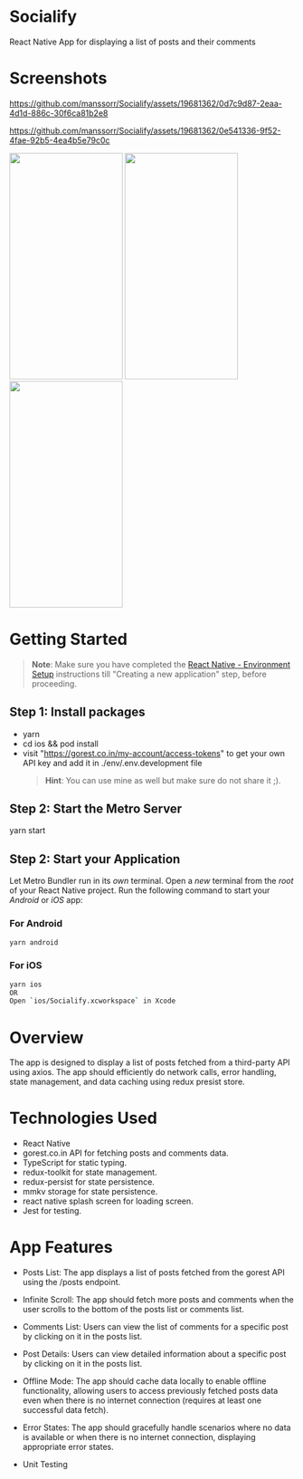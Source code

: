 # Socialify

React Native App for displaying a list of posts and their comments

# Screenshots
https://github.com/manssorr/Socialify/assets/19681362/0d7c9d87-2eaa-4d1d-886c-30f6ca81b2e8


https://github.com/manssorr/Socialify/assets/19681362/0e541336-9f52-4fae-92b5-4ea4b5e79c0c

<img src="[https://github.com/manssorr/Socialify/assets/19681362/0f0d28a8-2c1f-4af7-bd9c-6f5e8aba1140](https://github.com/manssorr/Socialify/assets/19681362/0f0d28a8-2c1f-4af7-bd9c-6f5e8aba1140)" width="200" height="400" />
<img src="[https://github.com/manssorr/Socialify/assets/19681362/ab0a99bb-0c3b-4b24-b637-5d8f587a41d7](https://github.com/manssorr/Socialify/assets/19681362/ab0a99bb-0c3b-4b24-b637-5d8f587a41d7)" width="200" height="400" />
<img src="[https://github.com/manssorr/Socialify/assets/19681362/567606d5-d58e-4356-8abf-bbe822c26d45](https://github.com/manssorr/Socialify/assets/19681362/567606d5-d58e-4356-8abf-bbe822c26d45)" width="200" height="400" />





# Getting Started

> **Note**: Make sure you have completed the [React Native - Environment Setup](https://reactnative.dev/docs/environment-setup) instructions till "Creating a new application" step, before proceeding.

## Step 1: Install packages

- yarn
- cd ios && pod install
- visit "https://gorest.co.in/my-account/access-tokens" to get your own API key and add it in ./env/.env.development file
  > **Hint**: You can use mine as well but make sure do not share it ;).

## Step 2: Start the Metro Server

yarn start

## Step 2: Start your Application

Let Metro Bundler run in its _own_ terminal. Open a _new_ terminal from the _root_ of your React Native project. Run the following command to start your _Android_ or _iOS_ app:

### For Android

```bash
yarn android
```

### For iOS

```bash
yarn ios
OR
Open `ios/Socialify.xcworkspace` in Xcode
```

# Overview

The app is designed to display a list of posts fetched from a third-party API using axios. The app should efficiently do network calls, error handling, state management, and data caching using redux presist store.

# Technologies Used

- React Native
- gorest.co.in API for fetching posts and comments data.
- TypeScript for static typing.
- redux-toolkit for state management.
- redux-persist for state persistence.
- mmkv storage for state persistence.
- react native splash screen for loading screen.
- Jest for testing.

# App Features

- Posts List: The app displays a list of posts fetched from the gorest API using the /posts endpoint.

- Infinite Scroll: The app should fetch more posts and comments when the user scrolls to the bottom of the posts list or comments list.

- Comments List: Users can view the list of comments for a specific post by clicking on it in the posts list.

- Post Details: Users can view detailed information about a specific post by clicking on it in the posts list.

- Offline Mode: The app should cache data locally to enable offline functionality, allowing users to access previously fetched posts data even when there is no internet connection (requires at least one successful data fetch).

- Error States: The app should gracefully handle scenarios where no data is available or when there is no internet connection, displaying appropriate error states.

- Unit Testing
